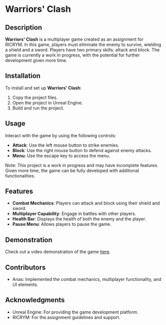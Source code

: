 # Warriors' Clash

## Description
**Warriors' Clash** is a multiplayer game created as an assignment for RICRYM. In this game, players must eliminate the enemy to survive, wielding a shield and a sword. Players have two primary skills: attack and block. The game is currently a work in progress, with the potential for further development given more time.

## Installation
To install and set up **Warriors' Clash**:
1. Copy the project files.
2. Open the project in Unreal Engine.
3. Build and run the project.

## Usage
Interact with the game by using the following controls:
- **Attack**: Use the left mouse button to strike enemies.
- **Block**: Use the right mouse button to defend against enemy attacks.
- **Menu**: Use the escape key to access the menu.

Note: This project is a work in progress and may have incomplete features. Given more time, the game can be fully developed with additional functionalities.

## Features
- **Combat Mechanics**: Players can attack and block using their shield and sword.
- **Multiplayer Capability**: Engage in battles with other players.
- **Health Bar**: Displays the health of both the enemy and the player.
- **Pause Menu**: Allows players to pause the game.

## Demonstration
Check out a video demonstration of the game [here](https://drive.google.com/file/d/15Vwe3TdNMJWXG56I6RzOtV-bN8q3rg8c/view?usp=sharing).

## Contributors
- Anas: Implemented the combat mechanics, multiplayer functionality, and UI elements.

## Acknowledgments
- Unreal Engine: For providing the game development platform.
- RICRYM: For the assignment guidelines and support.
